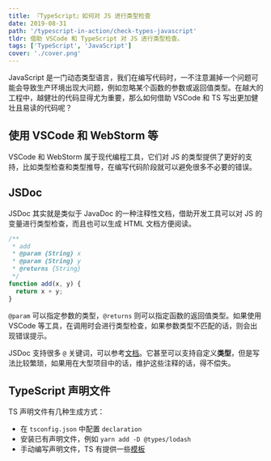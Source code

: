 ```yaml
---
title: 『TypeScript』如何对 JS 进行类型检查
date: 2019-08-31
path: '/typescript-in-action/check-types-javascript'
tldr: 借助 VSCode 和 TypeScript 对 JS 进行类型检查。
tags: ['TypeScript', 'JavaScript']
cover: './cover.png'
---
```


JavaScript 是一门动态类型语言，我们在编写代码时，一不注意漏掉一个问题可能会导致生产环境出现大问题，例如忽略某个函数的参数或返回值类型。在越大的工程中，越健壮的代码显得尤为重要，那么如何借助 VSCode 和 TS 写出更加健壮且易读的代码呢？

## 使用 VSCode 和 WebStorm 等

VSCode 和 WebStorm 属于现代编程工具，它们对 JS 的类型提供了更好的支持，比如类型检查和类型推导，在编写代码阶段就可以避免很多不必要的错误。

## JSDoc

JSDoc 其实就是类似于 JavaDoc 的一种注释性文档，借助开发工具可以对 JS 的变量进行类型检查，而且也可以生成 HTML 文档方便阅读。

```js
/**
 * add
 * @param {String} x
 * @param {String} y
 * @returns {String}
 */
function add(x, y) {
  return x + y;
}
```

`@param` 可以指定参数的类型，`@returns` 则可以指定函数的返回值类型。如果使用 VSCode 等工具，在调用时会进行类型检查，如果参数类型不匹配的话，则会出现错误提示。

JSDoc 支持很多 `@` 关键词，可以参考[文档](https://jsdoc.app/)。它甚至可以支持自定义**类型**，但是写法比较繁琐，如果用在大型项目中的话，维护这些注释的话，得不偿失。

## TypeScript 声明文件

TS 声明文件有几种生成方式：

- 在 `tsconfig.json` 中配置 `declaration`
- 安装已有声明文件，例如 `yarn add -D @types/lodash`
- 手动编写声明文件，TS 有提供一些[模板](https://www.typescriptlang.org/docs/handbook/declaration-files/templates.html)
